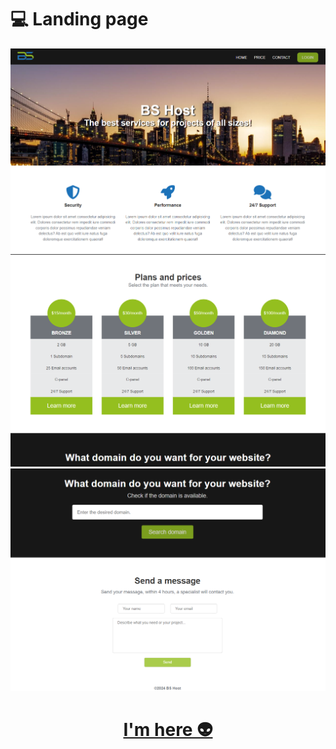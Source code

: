 # 💻 Landing page

<img src='/assets/1.png'>
<img src='/assets/2.png'>
<img src='/assets/3.png'>

<h1 align="center"><a href="https:https://bs-host-landing-page.netlify.app/">I'm here 👽</a></h1>
